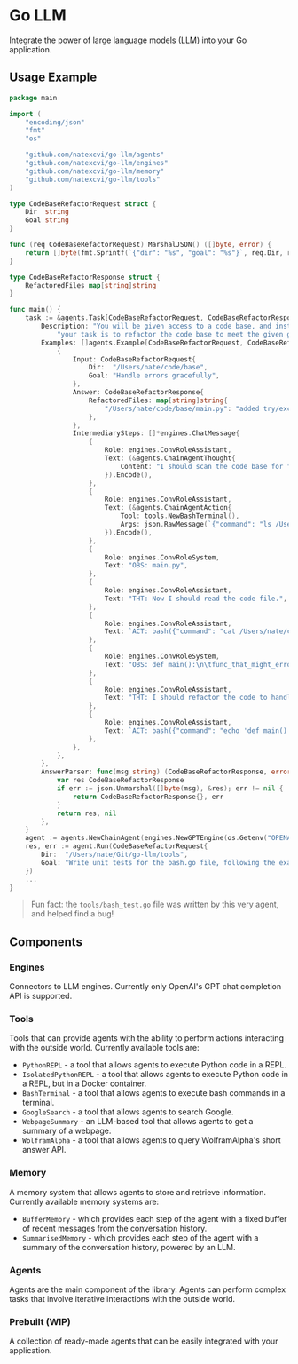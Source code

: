 # Go LLM
Integrate the power of large language models (LLM) into your Go application.

## Usage Example
```go
package main

import (
	"encoding/json"
	"fmt"
	"os"

	"github.com/natexcvi/go-llm/agents"
	"github.com/natexcvi/go-llm/engines"
	"github.com/natexcvi/go-llm/memory"
	"github.com/natexcvi/go-llm/tools"
)

type CodeBaseRefactorRequest struct {
	Dir  string
	Goal string
}

func (req CodeBaseRefactorRequest) MarshalJSON() ([]byte, error) {
	return []byte(fmt.Sprintf(`{"dir": "%s", "goal": "%s"}`, req.Dir, req.Goal)), nil
}

type CodeBaseRefactorResponse struct {
	RefactoredFiles map[string]string
}

func main() {
	task := &agents.Task[CodeBaseRefactorRequest, CodeBaseRefactorResponse]{
		Description: "You will be given access to a code base, and instructions for refactoring." +
			"your task is to refactor the code base to meet the given goal.",
		Examples: []agents.Example[CodeBaseRefactorRequest, CodeBaseRefactorResponse]{
			{
				Input: CodeBaseRefactorRequest{
					Dir:  "/Users/nate/code/base",
					Goal: "Handle errors gracefully",
				},
				Answer: CodeBaseRefactorResponse{
					RefactoredFiles: map[string]string{
						"/Users/nate/code/base/main.py": "added try/except block",
					},
				},
				IntermediarySteps: []*engines.ChatMessage{
					{
						Role: engines.ConvRoleAssistant,
						Text: (&agents.ChainAgentThought{
							Content: "I should scan the code base for functions that might error.",
						}).Encode(),
					},
					{
						Role: engines.ConvRoleAssistant,
						Text: (&agents.ChainAgentAction{
							Tool: tools.NewBashTerminal(),
							Args: json.RawMessage(`{"command": "ls /Users/nate/code/base"}`),
						}).Encode(),
					},
					{
						Role: engines.ConvRoleSystem,
						Text: "OBS: main.py",
					},
					{
						Role: engines.ConvRoleAssistant,
						Text: "THT: Now I should read the code file.",
					},
					{
						Role: engines.ConvRoleAssistant,
						Text: `ACT: bash({"command": "cat /Users/nate/code/base/main.py"})`,
					},
					{
						Role: engines.ConvRoleSystem,
						Text: "OBS: def main():\n\tfunc_that_might_error()",
					},
					{
						Role: engines.ConvRoleAssistant,
						Text: "THT: I should refactor the code to handle errors gracefully.",
					},
					{
						Role: engines.ConvRoleAssistant,
						Text: `ACT: bash({"command": "echo 'def main():\n\ttry:\n\t\tfunc_that_might_error()\n\texcept Exception as e:\n\t\tprint(\"Error: %s\", e)' > /Users/nate/code/base/main.py"})`,
					},
				},
			},
		},
		AnswerParser: func(msg string) (CodeBaseRefactorResponse, error) {
			var res CodeBaseRefactorResponse
			if err := json.Unmarshal([]byte(msg), &res); err != nil {
				return CodeBaseRefactorResponse{}, err
			}
			return res, nil
		},
	}
	agent := agents.NewChainAgent(engines.NewGPTEngine(os.Getenv("OPENAI_TOKEN"), "gpt-3.5-turbo"), task, memory.NewBufferedMemory(0)).WithMaxSolutionAttempts(12).WithTools(tools.NewPythonREPL(), tools.NewBashTerminal())
	res, err := agent.Run(CodeBaseRefactorRequest{
		Dir:  "/Users/nate/Git/go-llm/tools",
		Goal: "Write unit tests for the bash.go file, following the example of python_repl_test.go.",
	})
	...
}
```
> Fun fact: the `tools/bash_test.go` file was written by this very agent, and helped find a bug!

## Components
### Engines
Connectors to LLM engines. Currently only OpenAI's GPT chat completion API is supported.
### Tools
Tools that can provide agents with the ability to perform actions interacting with the outside world.
Currently available tools are:
- `PythonREPL` - a tool that allows agents to execute Python code in a REPL.
- `IsolatedPythonREPL` - a tool that allows agents to execute Python code in a REPL, but in a Docker container.
- `BashTerminal` - a tool that allows agents to execute bash commands in a terminal.
- `GoogleSearch` - a tool that allows agents to search Google.
- `WebpageSummary` - an LLM-based tool that allows agents to get a summary of a webpage.
- `WolframAlpha` - a tool that allows agents to query WolframAlpha's short answer API.

### Memory
A memory system that allows agents to store and retrieve information.
Currently available memory systems are:
- `BufferMemory` - which provides each step of the agent with a fixed buffer of recent messages from the conversation history.
- `SummarisedMemory` - which provides each step of the agent with a summary of the conversation history, powered by an LLM.

### Agents
Agents are the main component of the library. Agents can perform complex tasks that involve iterative interactions with the outside world.

### Prebuilt (WIP)
A collection of ready-made agents that can be easily integrated with your application.